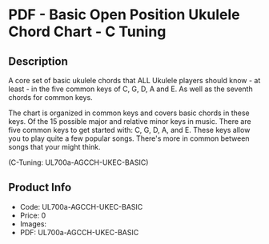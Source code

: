 # PDF - Basic Open Position Ukulele Chord Chart - C Tuning

## Description
A core set of basic ukulele chords that ALL Ukulele players should know - at least - in the five common keys of C, G, D, A and E. As well as the seventh chords for common keys.

The chart is organized in common keys and covers basic chords in these keys. Of the 15 possible major and relative minor keys in music. There are five common keys to get started with: C, G, D, A, and E. These keys allow you to play quite a few popular songs. There's more in common between songs that your might think.


(C-Tuning: UL700a-AGCCH-UKEC-BASIC)

## Product Info
- Code: UL700a-AGCCH-UKEC-BASIC
- Price: 0
- Images: 
- PDF: UL700a-AGCCH-UKEC-BASIC